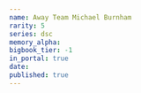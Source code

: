 ```yaml
---
name: Away Team Michael Burnham
rarity: 5
series: dsc
memory_alpha:
bigbook_tier: -1
in_portal: true
date:
published: true
---
```



